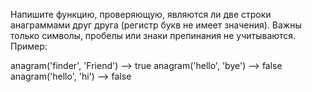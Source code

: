 
Напишите функцию, проверяющую, являются ли две строки анаграммами друг друга (регистр букв не имеет значения). Важны только символы, пробелы или знаки препинания не учитываются. Пример:

anagram('finder', 'Friend')  --> true
anagram('hello', 'bye') --> false
anagram('hello', 'hi') --> false